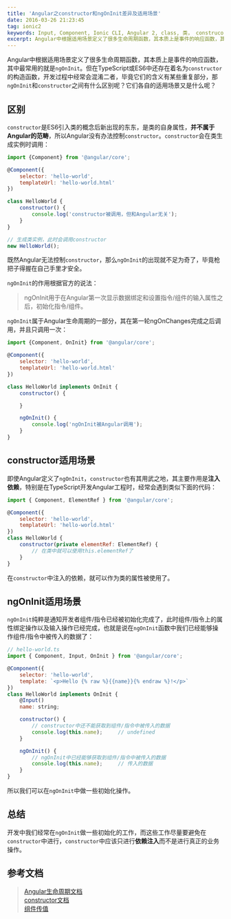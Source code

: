 ```yaml
---
title: 'Angular之constructor和ngOnInit差异及适用场景'
date: 2016-03-26 21:23:45
tag: ionic2
keywords: Input, Component, Ionic CLI, Angular 2, class, 类， construcotr, 构造函数, ngOnInit, ES6, 差别异同, TypeScript, 生命周期, lifecycle hooks
excerpt: Angular中根据适用场景定义了很多生命周期函数，其本质上是事件的响应函数，其中最常用的就是ngOnInit。但在TypeScript或ES6中还存在着名为constructor的构造函数，那ngOnInit和constructor之间有什么区别呢？它们各自的适用场景又是什么呢？
---
```

[angular-lifecycle-hooks-doc]: https://angular.io/docs/ts/latest/guide/lifecycle-hooks.html
[class-constructor-doc]: https://developer.mozilla.org/en-US/docs/Web/JavaScript/Reference/Classes/constructor
[component-input-doc]: https://angular.io/docs/ts/latest/guide/attribute-directives.html#!#input

Angular中根据适用场景定义了很多生命周期函数，其本质上是事件的响应函数，其中最常用的就是`ngOnInit`。但在TypeScript或ES6中还存在着名为`constructor`的构造函数，开发过程中经常会混淆二者，毕竟它们的含义有某些重复部分，那`ngOnInit`和`constructor`之间有什么区别呢？它们各自的适用场景又是什么呢？

## 区别

`constructor`是ES6引入类的概念后新出现的东东，是类的自身属性，**并不属于Angular的范畴**，所以Angular没有办法控制`constructor`。`constructor`会在类生成实例时调用：

~~~ javascript
import {Component} from '@angular/core';

@Component({
    selector: 'hello-world',
    templateUrl: 'hello-world.html'
})

class HelloWorld {
    constructor() {
        console.log('constructor被调用，但和Angular无关');
    }
}

// 生成类实例，此时会调用constructor
new HelloWorld();
~~~

既然Angular无法控制`constructor`，那么`ngOnInit`的出现就不足为奇了，毕竟枪把子得握在自己手里才安全。

`ngOnInit`的作用根据官方的说法：

 > ngOnInit用于在Angular第一次显示数据绑定和设置指令/组件的输入属性之后，初始化指令/组件。

`ngOnInit`属于Angular生命周期的一部分，其在第一轮ngOnChanges完成之后调用，并且只调用一次：

~~~ javascript
import {Component, OnInit} from '@angular/core';

@Component({
    selector: 'hello-world',
    templateUrl: 'hello-world.html'
})

class HelloWorld implements OnInit {
    constructor() {

    }

    ngOnInit() {
        console.log('ngOnInit被Angular调用');
    }
}
~~~

## constructor适用场景

即使Angular定义了`ngOnInit`，`constructor`也有其用武之地，其主要作用是**注入依赖**，特别是在TypeScript开发Angular工程时，经常会遇到类似下面的代码：

~~~ javascript
import { Component, ElementRef } from '@angular/core';

@Component({
    selector: 'hello-world',
    templateUrl: 'hello-world.html'
})
class HelloWorld {
    constructor(private elementRef: ElementRef) {
        // 在类中就可以使用this.elementRef了
    }
}
~~~

在`constructor`中注入的依赖，就可以作为类的属性被使用了。

## ngOnInit适用场景

`ngOnInit`纯粹是通知开发者组件/指令已经被初始化完成了，此时组件/指令上的属性绑定操作以及输入操作已经完成，也就是说在`ngOnInit`函数中我们已经能够操作组件/指令中被传入的数据了：

~~~ javascript
// hello-world.ts
import { Component, Input, OnInit } from '@angular/core';

@Component({
    selector: 'hello-world',
    template: `<p>Hello {% raw %}{{name}}{% endraw %}!</p>`
})
class HelloWorld implements OnInit {
    @Input()
    name: string;

    constructor() {
        // constructor中还不能获取到组件/指令中被传入的数据
        console.log(this.name);     // undefined
    }

    ngOnInit() {
        // ngOnInit中已经能够获取到组件/指令中被传入的数据
        console.log(this.name);     // 传入的数据
    }
}
~~~

所以我们可以在`ngOnInit`中做一些初始化操作。

## 总结

开发中我们经常在`ngOnInit`做一些初始化的工作，而这些工作尽量要避免在`constructor`中进行，`constructor`中应该只进行**依赖注入**而不是进行真正的业务操作。

## 参考文档

 > [Angular生命周期文档][angular-lifecycle-hooks-doc]<br>
 > [constructor文档][class-constructor-doc]<br>
 > [组件传值][component-input-doc]